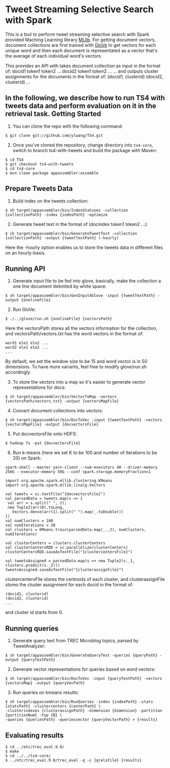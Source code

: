 Tweet Streaming Selective Search with Spark
=============
This is a tool to perform tweet streaming selective search with Spark provided Maching Learning library [MLlib](http://spark.apache.org/docs/latest/mllib-clustering.html). For getting document vectors, document collections are first trained with [GloVe](http://nlp.stanford.edu/projects/glove/) to get vectors for each unique word and then each document is representated as a vector that's the average of each individual word's vectors.

This provides an API with takes document collection as input in the format of:
docid1 token1 token2 ...
docid2 token1 token2 ...
...
and outputs cluster assignments for the documents in the format of:
(docid1, clusterid)
(docid2, clusterid)
...

In the following, we describe how to run TS4 with tweets data and perform evaluation on it in the retrieval task.
Getting Started
--------------
1. You can clone the repo with the following command:
```
$ git clone git://github.com/ylwang/TS4.git
``` 
2. Once you've cloned the repository, change directory into `ts4-core`, switch to branch ts4-with-tweets and build the package with Maven:
```
$ cd TS4
$ git checkout ts4-with-tweets
$ cd ts4-core
$ mvn clean package appassembler:assemble
```
Prepare Tweets Data
--------------
1. Build index on the tweets collection:
```
$ sh target/appassembler/bin/IndexStatuses -collection {collectionPath} -index {indexPath} -optimize
```
2. Generate tweet text in the format of (docindex token1 token2 ...):
```
$ sh target/appassembler/bin/GenerateTweetText -collection {collectionPath} -output {tweetTextPath} (-hourly)
```
Here the -hourly option enables us to store the tweets data in different files on an hourly-basis.

Running API
--------------
1. Generate input file to be fed into glove, basically, make the collection a one line document delimited by white space:
```
$ sh target/appassembler/bin/GenInput4Glove -input {tweetTextPath} -output {onelineFile}
```
2. Run GloVe:
```
$ ./../glove/run.sh {onelineFile} {vectorsPath}
```
Here the vectorsPath stores all the vectors information for the collection, and vectorsPath/vectors.txt has the word vectors in the format of:
```
word1 ele1 ele2 ...
word2 ele1 ele2 ...
...
```
By default, we set the window size to be 15 and word vector is in 50 dimensions. To have more variants, feel free to modify glove/run.sh accordingly.

3. To store the vectors into a map so it's easier to generate vector representations for docs:
```
$ sh target/appassembler/bin/VectorToMap -vectors {vectorsPath/vectors.txt} -output {vectorsMapFile}
```
4. Convert document collections into vectors:
```
$ sh target/appassembler/bin/DocToVec -input {tweetTextPath} -vectors {vectorsMapFile} -output {docvectorsFile}
```
5. Put docvectorsFile onto HDFS:
```
$ hadoop fs -put {docvectorsFile}
```
6. Run k-means (here we set K to be 100 and number of iterations to be 20) on Spark:
```
spark-shell --master yarn-client --num-executors 40 --driver-memory 256G --executor-memory 50G --conf spark.storage.memoryFraction=1

import org.apache.spark.mllib.clustering.KMeans
import org.apache.spark.mllib.linalg.Vectors

val tweets = sc.textFile("{docvectorsFile}")
val parsedData = tweets.map(s => {
 val arr = s.split(" ", 2);
 new Tuple2(arr(0).toLong, 
   Vectors.dense(arr(1).split(" ").map(_.toDouble)))
})
val numClusters = 100
val numIterations = 20
val clusters = KMeans.train(parsedData.map(_._2), numClusters, numIterations)

val clusterCenters = clusters.clusterCenters
val clusterCentersRDD = sc.parallelize(clusterCenters)
clusterCentersRDD.saveAsTextFile("{clustercentersFile}")

val tweetsAssigned = parsedData.map(s => new Tuple2(s._1, clusters.predict(s._2)))
tweetsAssigned.saveAsTextFile("{clusterassignFile}")
```
clustercentersFile stores the centroids of each cluster, and clusterassignFile stores the cluster assignment for each docid in the format of:
```
(docid1, clusterid)
(docid2, clusterid)
...
```
and cluster id starts from 0.

Running queries
--------------
1. Generate query text from TREC Microblog topics, parsed by TweetAnalyzer:
```
$ sh target/appassembler/bin/GenerateQueryText -queries {queryPath} -output {queryTextPath}
```
2. Generate vector representations for queries based on word vectors:
```
$ sh target/appassembler/bin/DocToVec -input {queryTextPath} -vectors {vectorsMap} -output {queryVecPath}
```
3. Run queries on kmeans results:
```
$ sh target/appassembler/bin/RunQueries -index {indexPath} -stats {statsPath} -clustercenters {centerPath} \
-clusterindexes {clusterassignPath} -dimension {dimension} -partition {partitionNum} -top {N} \
-queries {queriesPath} -queriesvector {queryVectorPath} > {results}
```

Evaluating results
--------------
```
$ cd ../etc/trec_eval.9.0/
$ make
$ cd ../../ts4-core/
$ ../etc/trec_eval.9.0/trec_eval -q -c {qrelsFile} {results}
```
